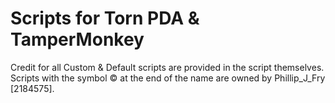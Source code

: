 # Scripts for Torn PDA & TamperMonkey

Credit for all Custom & Default scripts are provided in the script themselves.
Scripts with the symbol © at the end of the name are owned by Phillip_J_Fry [2184575].